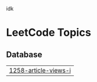 idk

<!---LeetCode Topics Start-->
# LeetCode Topics
## Database
|  |
| ------- |
| [1258-article-views-i](https://github.com/cindymfa/SQL-Basic-to-Intermediate-Interview-Leetcode/tree/master/1258-article-views-i) |
<!---LeetCode Topics End-->